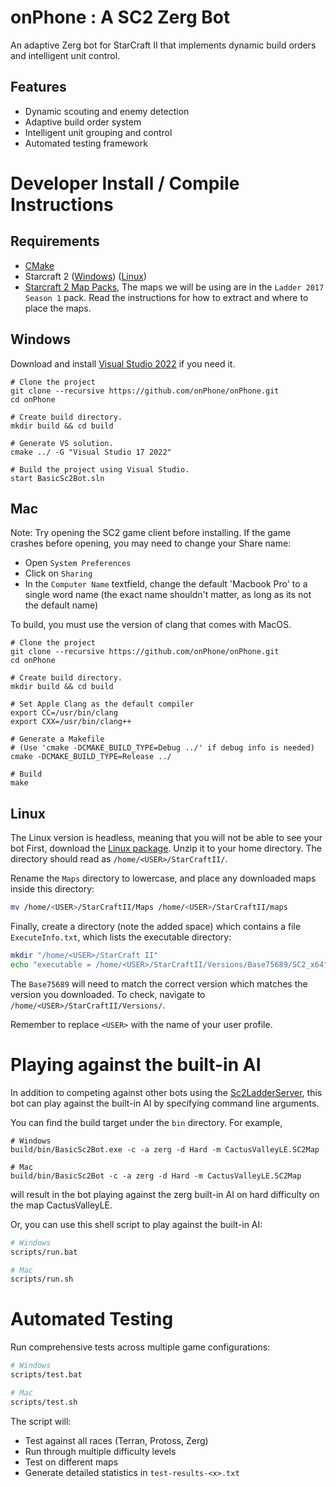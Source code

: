 # onPhone : A SC2 Zerg Bot

An adaptive Zerg bot for StarCraft II that implements dynamic build orders and intelligent unit control.

## Features

- Dynamic scouting and enemy detection
- Adaptive build order system
- Intelligent unit grouping and control
- Automated testing framework

# Developer Install / Compile Instructions

## Requirements

- [CMake](https://cmake.org/download/)
- Starcraft 2 ([Windows](https://starcraft2.com/en-us/)) ([Linux](https://github.com/Blizzard/s2client-proto#linux-packages))
- [Starcraft 2 Map Packs](https://github.com/Blizzard/s2client-proto#map-packs), The maps we will be using are in the `Ladder 2017 Season 1` pack. Read the instructions for how to extract and where to place the maps.

## Windows

Download and install [Visual Studio 2022](https://www.visualstudio.com/downloads/) if you need it.

```shell
# Clone the project
git clone --recursive https://github.com/onPhone/onPhone.git
cd onPhone

# Create build directory.
mkdir build && cd build

# Generate VS solution.
cmake ../ -G "Visual Studio 17 2022"

# Build the project using Visual Studio.
start BasicSc2Bot.sln
```

## Mac

Note: Try opening the SC2 game client before installing. If the game crashes before opening, you may need to change your Share name:

- Open `System Preferences`
- Click on `Sharing`
- In the `Computer Name` textfield, change the default 'Macbook Pro' to a single word name (the exact name shouldn't matter, as long as its not the default name)

To build, you must use the version of clang that comes with MacOS.

```shell
# Clone the project
git clone --recursive https://github.com/onPhone/onPhone.git
cd onPhone

# Create build directory.
mkdir build && cd build

# Set Apple Clang as the default compiler
export CC=/usr/bin/clang
export CXX=/usr/bin/clang++

# Generate a Makefile
# (Use 'cmake -DCMAKE_BUILD_TYPE=Debug ../' if debug info is needed)
cmake -DCMAKE_BUILD_TYPE=Release ../

# Build
make
```

## Linux

The Linux version is headless, meaning that you will not be able to see your bot
First, download the [Linux package](https://github.com/Blizzard/s2client-proto#linux-packages).
Unzip it to your home directory.
The directory should read as `/home/<USER>/StarCraftII/`.

Rename the `Maps` directory to lowercase, and place any downloaded maps inside this directory:

```bash
mv /home/<USER>/StarCraftII/Maps /home/<USER>/StarCraftII/maps
```

Finally, create a directory (note the added space) which contains a file `ExecuteInfo.txt`, which lists the executable directory:

```bash
mkdir "/home/<USER>/StarCraft II"
echo "executable = /home/<USER>/StarCraftII/Versions/Base75689/SC2_x64" > "/home/<USER>/StarCraft II/ExecuteInfo.txt"
```

The `Base75689` will need to match the correct version which matches the version you downloaded. To check, navigate to `/home/<USER>/StarCraftII/Versions/`.

Remember to replace `<USER>` with the name of your user profile.

# Playing against the built-in AI

In addition to competing against other bots using the [Sc2LadderServer](https://github.com/solinas/Sc2LadderServer), this bot can play against the built-in
AI by specifying command line arguments.

You can find the build target under the `bin` directory. For example,

```shell
# Windows
build/bin/BasicSc2Bot.exe -c -a zerg -d Hard -m CactusValleyLE.SC2Map

# Mac
build/bin/BasicSc2Bot -c -a zerg -d Hard -m CactusValleyLE.SC2Map
```

will result in the bot playing against the zerg built-in AI on hard difficulty on the map CactusValleyLE.

Or, you can use this shell script to play against the built-in AI:

```bash
# Windows
scripts/run.bat

# Mac
scripts/run.sh
```

# Automated Testing

Run comprehensive tests across multiple game configurations:

```bash
# Windows
scripts/test.bat

# Mac
scripts/test.sh
```

The script will:

- Test against all races (Terran, Protoss, Zerg)
- Run through multiple difficulty levels
- Test on different maps
- Generate detailed statistics in `test-results-<x>.txt`

